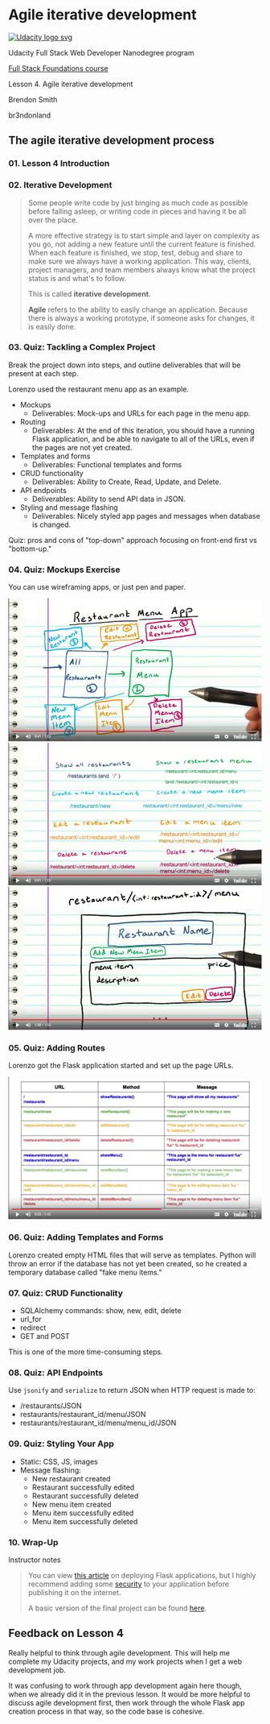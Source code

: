# Agile iterative development

<a href="https://www.udacity.com/">
  <img src="https://s3-us-west-1.amazonaws.com/udacity-content/rebrand/svg/logo.min.svg" width="300" alt="Udacity logo svg">
</a>

Udacity Full Stack Web Developer Nanodegree program

[Full Stack Foundations course](https://www.udacity.com/course/full-stack-foundations--ud088)

Lesson 4. Agile iterative development

Brendon Smith

br3ndonland

## The agile iterative development process

### 01. Lesson 4 Introduction

### 02. Iterative Development

> Some people write code by just binging as much code as possible before falling asleep, or writing code in pieces and having it be all over the place.
>
> A more effective strategy is to start simple and layer on complexity as you go, not adding a new feature until the current feature is finished. When each feature is finished, we stop, test, debug and share to make sure we always have a working application. This way, clients, project managers, and team members always know what the project status is and what's to follow.
>
> This is called **iterative development.**
>
> **Agile** refers to the ability to easily change an application. Because there is always a working prototype, if someone asks for changes, it is easily done.

### 03. Quiz: Tackling a Complex Project

Break the project down into steps, and outline deliverables that will be present at each step.

Lorenzo used the restaurant menu app as an example.

- Mockups
  - Deliverables: Mock-ups and URLs for each page in the menu app.
- Routing
  - Deliverables: At the end of this iteration, you should have a running Flask application, and be able to navigate to all of the URLs, even if the pages are not yet created.
- Templates and forms
  - Deliverables: Functional templates and forms
- CRUD functionality
  - Deliverables: Ability to Create, Read, Update, and Delete.
- API endpoints
  - Deliverables: Ability to send API data in JSON.
- Styling and message flashing
  - Deliverables: Nicely styled app pages and messages when database is changed.

Quiz: pros and cons of "top-down" approach focusing on front-end first vs "bottom-up."

### 04. Quiz: Mockups Exercise

You can use wireframing apps, or just pen and paper.

<img src="img/fsnd03_09_04-mockup01.png" alt="Mockup process screenshot 01">

<img src="img/fsnd03_09_04-mockup02.png" alt="Mockup process screenshot 02">

<img src="img/fsnd03_09_04-mockup03.png" alt="Mockup process screenshot 03">

### 05. Quiz: Adding Routes

Lorenzo got the Flask application started and set up the page URLs.

<img src="img/fsnd03_09_04-mockup04.png" alt="Mockup process screenshot 04">

### 06. Quiz: Adding Templates and Forms

Lorenzo created empty HTML files that will serve as templates. Python will throw an error if the database has not yet been created, so he created a temporary database called "fake menu items."

### 07. Quiz: CRUD Functionality

- SQLAlchemy commands: show, new, edit, delete
- url_for
- redirect
- GET and POST

This is one of the more time-consuming steps.

### 08. Quiz: API Endpoints

Use `jsonify` and `serialize` to return JSON when HTTP request is made to:

- /restaurants/JSON
- restaurants/restaurant_id/menu/JSON
- restaurants/restaurant_id/menu/menu_id/JSON

### 09. Quiz: Styling Your App

- Static: CSS, JS, images
- Message flashing:
  - New restaurant created
  - Restaurant successfully edited
  - Restaurant successfully deleted
  - New menu item created
  - Menu item successfully edited
  - Menu item successfully deleted

### 10. Wrap-Up

Instructor notes

> You can view [this article](http://flask.pocoo.org/docs/0.10/deploying/) on deploying Flask applications, but I highly recommend adding some [security](https://pythonhosted.org/Flask-Security/) to your application before publishing it on the internet.
>
> A basic version of the final project can be found [here](https://github.com/lobrown/Full-Stack-Foundations/tree/master/Lesson-4/Final-Project).

## Feedback on Lesson 4

Really helpful to think through agile development. This will help me complete my Udacity projects, and my work projects when I get a web development job.

It was confusing to work through app development again here though, when we already did it in the previous lesson. It would be more helpful to discuss agile development first, then work through the whole Flask app creation process in that way, so the code base is cohesive.